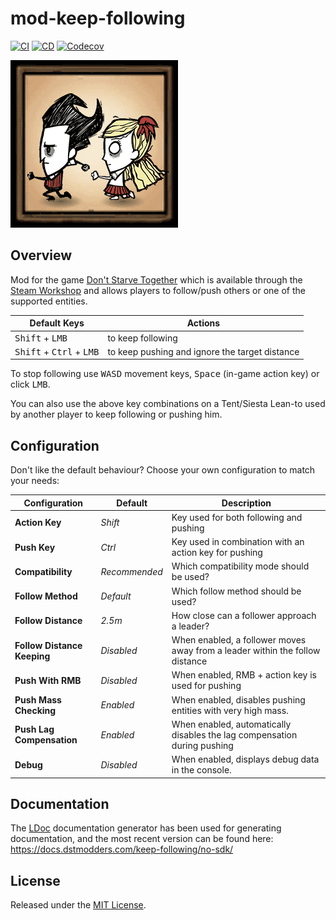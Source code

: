 # mod-keep-following

[![CI]](https://github.com/dstmodders/mod-keep-following/actions/workflows/ci.yml)
[![CD]](https://github.com/dstmodders/mod-keep-following/actions/workflows/deploy.yml)
[![Codecov]](https://codecov.io/gh/dstmodders/mod-keep-following)

[![Keep Following](preview.gif)](https://steamcommunity.com/sharedfiles/filedetails/?id=1835465557)

## Overview

Mod for the game [Don't Starve Together] which is available through the
[Steam Workshop] and allows players to follow/push others or one of the
supported entities.

| Default Keys                                        | Actions                                        |
| --------------------------------------------------- | ---------------------------------------------- |
| <kbd>Shift</kbd> + <kbd>LMB</kbd>                   | to keep following                              |
| <kbd>Shift</kbd> + <kbd>Ctrl</kbd> + <kbd>LMB</kbd> | to keep pushing and ignore the target distance |

To stop following use <kbd>WASD</kbd> movement keys, <kbd>Space</kbd> (in-game
action key) or click <kbd>LMB</kbd>.

You can also use the above key combinations on a Tent/Siesta Lean-to used by
another player to keep following or pushing him.

## Configuration

Don't like the default behaviour? Choose your own configuration to match your
needs:

| Configuration               | Default       | Description                                                                  |
| --------------------------- | ------------- | ---------------------------------------------------------------------------- |
| **Action Key**              | _Shift_       | Key used for both following and pushing                                      |
| **Push Key**                | _Ctrl_        | Key used in combination with an action key for pushing                       |
| **Compatibility**           | _Recommended_ | Which compatibility mode should be used?                                     |
| **Follow Method**           | _Default_     | Which follow method should be used?                                          |
| **Follow Distance**         | _2.5m_        | How close can a follower approach a leader?                                  |
| **Follow Distance Keeping** | _Disabled_    | When enabled, a follower moves away from a leader within the follow distance |
| **Push With RMB**           | _Disabled_    | When enabled, RMB + action key is used for pushing                           |
| **Push Mass Checking**      | _Enabled_     | When enabled, disables pushing entities with very high mass.                 |
| **Push Lag Compensation**   | _Enabled_     | When enabled, automatically disables the lag compensation during pushing     |
| **Debug**                   | _Disabled_    | When enabled, displays debug data in the console.                            |

## Documentation

The [LDoc] documentation generator has been used for generating documentation,
and the most recent version can be found here:
https://docs.dstmodders.com/keep-following/no-sdk/

## License

Released under the [MIT License](https://opensource.org/licenses/MIT).

[cd]: https://img.shields.io/github/actions/workflow/status/dstmodders/mod-keep-following/cd.yml?branch=main&label=cd&logo=github
[ci]: https://img.shields.io/github/actions/workflow/status/dstmodders/mod-keep-following/ci.yml?branch=main&label=ci&logo=github
[codecov]: https://img.shields.io/codecov/c/github/dstmodders/mod-keep-following/no-sdk?logo=codecov&label=codecov
[don't starve together]: https://www.klei.com/games/dont-starve-together
[ldoc]: https://stevedonovan.github.io/ldoc/
[steam workshop]: https://steamcommunity.com/sharedfiles/filedetails/?id=1835465557
